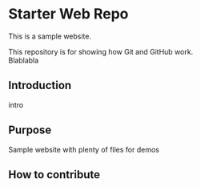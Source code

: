 # Starter Web Repo

This is a sample website.

This repository is for showing how Git and GitHub work.  
Blablabla
## Introduction

intro

## Purpose

Sample website with plenty of files for demos

## How to contribute
